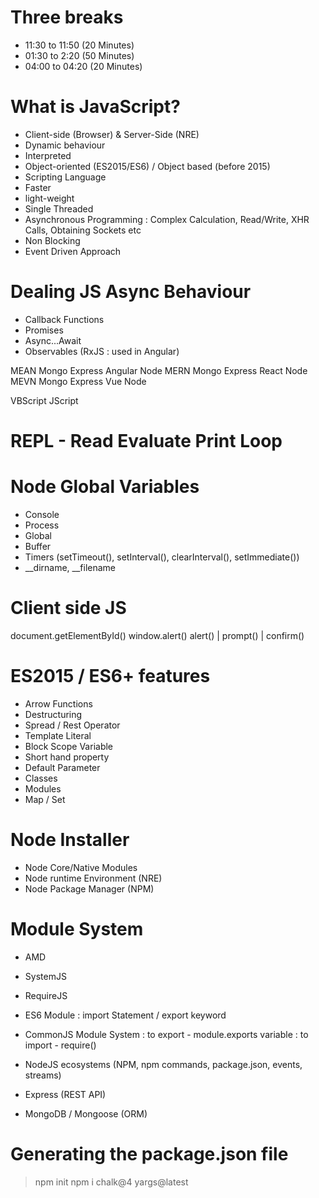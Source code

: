 # Three breaks
- 11:30 to 11:50 (20 Minutes)
- 01:30 to 2:20 (50 Minutes)
- 04:00 to 04:20 (20 Minutes)

# What is JavaScript?
- Client-side (Browser) & Server-Side (NRE)
- Dynamic behaviour
- Interpreted
- Object-oriented (ES2015/ES6) / Object based (before 2015)
- Scripting Language
- Faster
- light-weight
- Single Threaded
- Asynchronous Programming : Complex Calculation, Read/Write, XHR Calls, Obtaining Sockets etc
- Non Blocking
- Event Driven Approach

# Dealing JS Async Behaviour
- Callback Functions
- Promises
- Async...Await
- Observables (RxJS : used in Angular)




MEAN Mongo Express Angular Node
MERN Mongo Express React Node
MEVN Mongo Express Vue Node

VBScript
JScript


# REPL - Read Evaluate Print Loop


# Node Global Variables
- Console
- Process
- Global
- Buffer
- Timers (setTimeout(), setInterval(), clearInterval(), setImmediate())
- __dirname, __filename

# Client side JS
document.getElementById()
window.alert()
alert() | prompt() | confirm()



# ES2015 / ES6+ features
- Arrow Functions
- Destructuring
- Spread / Rest Operator
- Template Literal
- Block Scope Variable
- Short hand property
- Default Parameter
- Classes
- Modules
- Map / Set




# Node Installer
- Node Core/Native Modules
- Node runtime Environment (NRE)
- Node Package Manager (NPM)



# Module System
- AMD
- SystemJS
- RequireJS
- ES6 Module : import Statement / export keyword
- CommonJS Module System
    : to export - module.exports variable
    : to import - require()



- NodeJS ecosystems (NPM, npm commands, package.json, events, streams)
- Express (REST API)
- MongoDB / Mongoose (ORM)


# Generating the package.json file
> npm init
> npm i chalk@4 yargs@latest